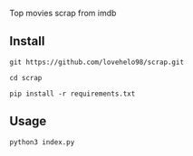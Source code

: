 Top movies scrap from imdb

## Install

`git https://github.com/lovehelo98/scrap.git`

`cd scrap`

`pip install -r requirements.txt`

## Usage

`python3 index.py`

